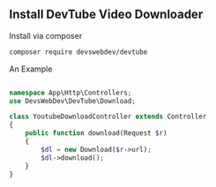 ## Install DevTube Video Downloader

Install via composer

```bash
composer require devswebdev/devtube
```


<!-- The package will automatically register itself.

```bash
php artisan vendor:publish --provider="DevsWebDev\DevTube\DevTubeServiceProvider" --tag="migrations"
`` -->

An Example

```php

namespace App\Http\Controllers;
use DevsWebDev\DevTube\Download;

class YoutubeDownloadController extends Controller
{
    public function download(Request $r)
    {
        $dl = new Download($r->url);
        $dl->download();
    }
}
```

<!-- Or if you want to Download and return the download to the view:

```php
return response()->download(storage_path(session($_SERVER['REMOTE_ADDR'])));
``` -->
